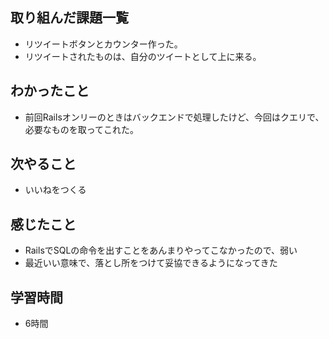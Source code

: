 ## 取り組んだ課題一覧
- リツイートボタンとカウンター作った。
- リツイートされたものは、自分のツイートとして上に来る。

## わかったこと
- 前回Railsオンリーのときはバックエンドで処理したけど、今回はクエリで、必要なものを取ってこれた。

## 次やること
- いいねをつくる

## 感じたこと
- RailsでSQLの命令を出すことをあんまりやってこなかったので、弱い
- 最近いい意味で、落とし所をつけて妥協できるようになってきた

## 学習時間
- 6時間